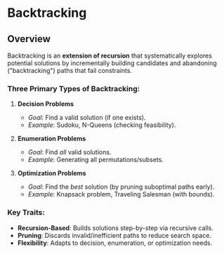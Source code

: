 # Backtracking

## Overview
Backtracking is an **extension of recursion** that systematically explores potential solutions by incrementally building candidates and abandoning ("backtracking") paths that fail constraints.

### Three Primary Types of Backtracking:
1. **Decision Problems**
   - *Goal*: Find a valid solution (if one exists).
   - *Example*: Sudoku, N-Queens (checking feasibility).

2. **Enumeration Problems**
   - *Goal*: Find *all* valid solutions.
   - *Example*: Generating all permutations/subsets.

3. **Optimization Problems**
   - *Goal*: Find the *best* solution (by pruning suboptimal paths early).
   - *Example*: Knapsack problem, Traveling Salesman (with bounds).

### Key Traits:
- **Recursion-Based**: Builds solutions step-by-step via recursive calls.
- **Pruning**: Discards invalid/inefficient paths to reduce search space.
- **Flexibility**: Adapts to decision, enumeration, or optimization needs.
